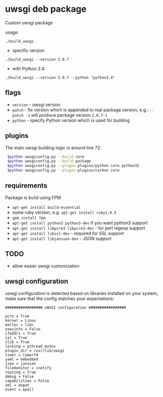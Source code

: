 # uwsgi deb package

Custom uwsgi package

usage:
```
./build_uwsgi
```

  * specific version
  ```
  ./build_uwsgi --version 2.0.7
  ```
  * with Python 3.4:
  ```
  ./build_uwsgi --version 2.0.7 --python "python3.4"
  ```

## flags

  * `version` - uwsgi version
  * `patch` - fix version which is appended to real package version, e.g.: `--patch -1` will produce package version `2.0.7-1`
  * `python` - specify Python version which is used for building

## plugins

The main uwsgi building logic is around line 72:

```bash
 $python uwsgiconfig.py --build core
 $python uwsgiconfig.py --build package
 $python uwsgiconfig.py --plugin plugins/python core python32
 $python uwsgiconfig.py --plugin plugins/carbon core

```

## requirements

Package is build using FPM

  - `apt-get install build-essential`
  - some ruby version, e.g. `apt-get install ruby1.9.3`
  - `gem install fpm`
  - `apt-get install python3 python3-dev` if you want python3 support
  - `apt-get install libpcre3 libpcre3-dev` - for perl regexp support
  - `apt-get install libssl-dev` - required for SSL support
  - `apt-get install libjansson-dev` - JSON support

## TODO

  * allow easier uwsgi customization


## uwsgi configuration

uswgi configuration is detected based on libraries installed on your system, make sure that the config matches your expectations:

```
################# uWSGI configuration #################

pcre = True
kernel = Linux
malloc = libc
execinfo = False
ifaddrs = True
ssl = True
zlib = True
locking = pthread_mutex
plugin_dir = /usr/lib/uwsgi
timer = timerfd
yaml = embedded
json = jansson
filemonitor = inotify
routing = True
debug = False
capabilities = False
xml = expat
event = epoll

```
